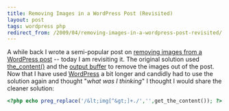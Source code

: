 ```yaml
---
title: Removing Images in a WordPress Post (Revisited)
layout: post
tags: wordpress php
redirect_from: /2009/04/removing-images-in-a-wordpress-post-revisited/
---
```


A while back I wrote a semi-popular post on <a href="http://chrisschuld.com/2008/08/removing-images-from-a-wordpress-post/">removing images from a WordPress post</a> -- today I am revisiting it.  The original solution used <a href="http://codex.wordpress.org/Template_Tags/the_content">the_content()</a> and the <a href="http://us2.php.net/outcontrol">output buffer</a> to remove the images out of the post.  Now that I have used <a href="http://wordpress.org/">WordPress</a> a bit longer and candidly had to use the solution again and thought "<em>what was I thinking</em>" I thought I would share the cleaner solution:

```php
<?php echo preg_replace('/&lt;img[^&gt;]+./','',get_the_content()); ?>
```
